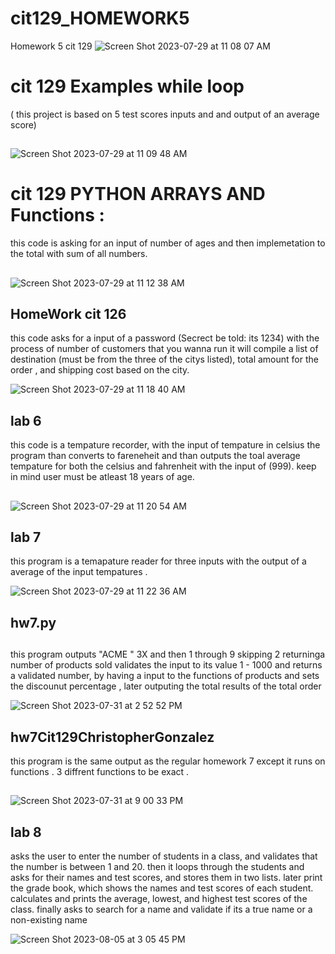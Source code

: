 # cit129_HOMEWORK5


Homework 5 cit 129
![Screen Shot 2023-07-29 at 11 08 07 AM](https://github.com/White-OvO/cit129_HOMEWORK5/assets/120700219/73844cba-dc94-481e-9fec-de7084c2ec46)

# cit 129 Examples while loop 
( this project is based on 5 test scores inputs and and output of an average score) 
##

![Screen Shot 2023-07-29 at 11 09 48 AM](https://github.com/White-OvO/cit129_HOMEWORK5/assets/120700219/3add8d29-902a-4bed-af61-2cede53accc2)



# cit 129 PYTHON ARRAYS AND Functions : 

this code is asking for an input of number of ages and then implemetation to the total with sum of all numbers.

##



![Screen Shot 2023-07-29 at 11 12 38 AM](https://github.com/White-OvO/cit129_HOMEWORK5/assets/120700219/3a7a0700-e213-4894-ae97-183966a0905c)





## HomeWork cit 126 

this code asks for a input of a password (Secrect be told: its 1234)
with the process of number of customers that you wanna run it will compile a list of destination (must be from the three of the citys listed), total amount for the order , and shipping cost based on the city.

![Screen Shot 2023-07-29 at 11 18 40 AM](https://github.com/White-OvO/cit129_HOMEWORK5/assets/120700219/b84d22e8-d36c-4956-8db7-9e95fce104fc)

## lab 6

this code is a tempature recorder, with the input of tempature in celsius the program than converts to fareneheit and than outputs the toal average tempature for both the celsius and fahrenheit with the input of (999). keep in mind user must be atleast 18 years of age. 

##

![Screen Shot 2023-07-29 at 11 20 54 AM](https://github.com/White-OvO/cit129_HOMEWORK5/assets/120700219/a88e6bcf-c122-4f42-9e20-a871e24b26b3)

## lab 7 
this program is a temapature reader for three inputs with the output of a average of the input tempatures .


![Screen Shot 2023-07-29 at 11 22 36 AM](https://github.com/White-OvO/cit129_HOMEWORK5/assets/120700219/a9f031b0-7139-4cf9-802e-4f282c77dabd)




## hw7.py

##

this program outputs "ACME " 3X and then 1 through 9 skipping 2 returninga number of products sold validates the input to its value 1 - 1000 and returns a validated number, by having a input to the functions of products and sets the 
discounut percentage , later outputing the total results of the total order



![Screen Shot 2023-07-31 at 2 52 52 PM](https://github.com/White-OvO/cit129_HOMEWORK5/assets/120700219/0bf453a4-773a-4c5f-9578-a8b305e2b2ca)


## hw7Cit129ChristopherGonzalez

this program is the same output as the regular homework 7 except it runs on functions . 3 diffrent functions to be exact .

##

![Screen Shot 2023-07-31 at 9 00 33 PM](https://github.com/White-OvO/cit129_HOMEWORK5/assets/120700219/096b09b2-c197-4ae7-972a-93f30e869f34)


## lab 8 

asks the user to enter the number of students in a class, and validates that the number is between 1 and 20.
then it loops through the students and asks for their names and test scores, and stores them in two lists.
later print the grade book, which shows the names and test scores of each student.
calculates and prints the average, lowest, and highest test scores of the class. finally asks to search for a name and validate if its a
true name or a non-existing name 

![Screen Shot 2023-08-05 at 3 05 45 PM](https://github.com/White-OvO/cit129_HOMEWORK5/assets/120700219/8a11fe89-3d32-46e7-ae5a-03ed78556b3c)


